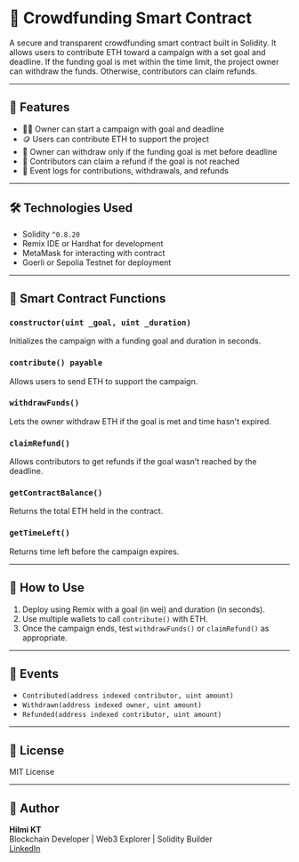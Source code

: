 # 💸 Crowdfunding Smart Contract

A secure and transparent crowdfunding smart contract built in Solidity. It allows users to contribute ETH toward a campaign with a set goal and deadline. If the funding goal is met within the time limit, the project owner can withdraw the funds. Otherwise, contributors can claim refunds.

---

## 🚀 Features

- 🧑‍💼 Owner can start a campaign with goal and deadline
- 🪙 Users can contribute ETH to support the project
- 🔐 Owner can withdraw only if the funding goal is met before deadline
- 🧾 Contributors can claim a refund if the goal is not reached
- 📝 Event logs for contributions, withdrawals, and refunds

---

## 🛠 Technologies Used

- Solidity `^0.8.20`
- Remix IDE or Hardhat for development
- MetaMask for interacting with contract
- Goerli or Sepolia Testnet for deployment

---

## 📜 Smart Contract Functions

### `constructor(uint _goal, uint _duration)`
Initializes the campaign with a funding goal and duration in seconds.

### `contribute() payable`
Allows users to send ETH to support the campaign.

### `withdrawFunds()`
Lets the owner withdraw ETH if the goal is met and time hasn't expired.

### `claimRefund()`
Allows contributors to get refunds if the goal wasn’t reached by the deadline.

### `getContractBalance()`
Returns the total ETH held in the contract.

### `getTimeLeft()`
Returns time left before the campaign expires.

---

## 🧪 How to Use

1. Deploy using Remix with a goal (in wei) and duration (in seconds).
2. Use multiple wallets to call `contribute()` with ETH.
3. Once the campaign ends, test `withdrawFunds()` or `claimRefund()` as appropriate.

---

## 📢 Events

- `Contributed(address indexed contributor, uint amount)`
- `Withdrawn(address indexed owner, uint amount)`
- `Refunded(address indexed contributor, uint amount)`

---

## 📜 License

MIT License

---

## 🧠 Author

**Hilmi KT**  
Blockchain Developer | Web3 Explorer | Solidity Builder  
[LinkedIn](https://www.linkedin.com/in/hilmi-kt)